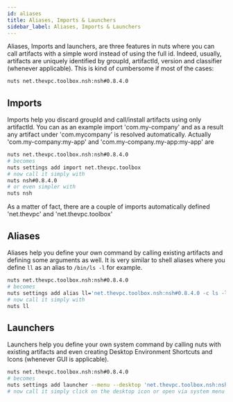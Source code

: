 ```yaml
---
id: aliases
title: Aliases, Imports & Launchers
sidebar_label: Aliases, Imports & Launchers
---
```



Aliases, Imports and launchers, are three features in nuts where you can call artifacts with a simple word instead of using the full id. Indeed, usually, artifacts are uniquely identified by groupId, artifactId, version and classifier (whenever applicable). This is kind of cumbersome if most of the cases:

```bash
nuts net.thevpc.toolbox.nsh:nsh#0.8.4.0
```

## Imports
Imports help you discard groupId and call/install artifacts using only artifactId. You can as an example
import 'com.my-company' and as a result any artifact under 'com.mycompany' is resolved automatically.
Actually 'com.my-company:my-app' and 'com.my-company.my-app:my-app' are

```bash
nuts net.thevpc.toolbox.nsh:nsh#0.8.4.0
# becomes
nuts settings add import net.thevpc.toolbox
# now call it simply with
nuts nsh#0.8.4.0
# or even simpler with
nuts nsh
```
As a matter of fact, there are a couple of imports automatically defined 'net.thevpc' and 'net.thevpc.toolbox' 

## Aliases
Aliases help you define your own command by calling existing artifacts and defining some arguments as well. It is very similar to shell aliases where you define `ll` as an alias to `/bin/ls -l` for example.

```bash
nuts net.thevpc.toolbox.nsh:nsh#0.8.4.0
# becomes
nuts settings add alias ll='net.thevpc.toolbox.nsh:nsh#0.8.4.0 -c ls -l'
# now call it simply with
nuts ll
```

## Launchers
Launchers help you define your own system command by calling nuts with existing artifacts and even creating Desktop Environment Shortcuts and Icons (whenever GUI is applicable). 


```bash
nuts net.thevpc.toolbox.nsh:nsh#0.8.4.0
# becomes
nuts settings add launcher --menu --desktop 'net.thevpc.toolbox.nsh:nsh#0.8.4.0'
# now call it simply click on the desktop icon or open via system menu
```
